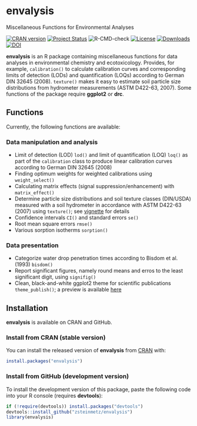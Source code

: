 # envalysis

Miscellaneous Functions for Environmental Analyses

[![CRAN version](https://www.r-pkg.org/badges/version/envalysis)](https://CRAN.R-project.org/package=envalysis) 
[![Project Status](https://www.repostatus.org/badges/latest/active.svg)](https://www.repostatus.org/#active)
![R-CMD-check](https://github.com/zsteinmetz/envalysis/workflows/R-CMD-check/badge.svg)
[![License](https://img.shields.io/badge/license-GPL--3-blue.svg)](https://www.gnu.org/licenses/gpl-3.0)
[![Downloads](https://cranlogs.r-pkg.org/badges/grand-total/envalysis)](https://CRAN.R-project.org/package=envalysis)
[![DOI](https://zenodo.org/badge/DOI/10.5281/zenodo.1240304.svg)](https://doi.org/10.5281/zenodo.1240304)

**envalysis** is an R package containing miscellaneous functions for data
analyses in environmental chemistry and ecotoxicology. Provides, for example,
`calibration()` to calculate calibration curves and corresponding limits of
detection (LODs) and quantification (LOQs) according to German DIN
32645 (2008). `texture()` makes it easy to estimate soil particle size
distributions from hydrometer measurements (ASTM D422-63, 2007).
Some functions of the package require **ggplot2** or **drc**.

## Functions
Currently, the following functions are available:

### Data manipulation and analysis

* Limit of detection (LOD) `lod()` and limit of quantification (LOQ) `loq()` as
part of the `calibration` class to produce linear calibration curves according
to German DIN 32645 (2008)
* Finding optimum weights for weighted calibrations using `weight_select()`
* Calculating matrix effects (signal suppression/enhancement) with `matrix_effect()`
* Determine particle size distributions and soil texture classes (DIN/USDA)
measured with a soil hydrometer in accordance with ASTM D422-63 (2007) using
`texture()`; see
[vignette](https://htmlpreview.github.io/?https://github.com/zsteinmetz/envalysis/blob/master/vignettes/texture.html)
for details
* Confidence intervals `CI()` and standard errors `se()`
* Root mean square errors `rmse()`
* Various sorption isotherms `sorption()`

### Data presentation

* Categorize water drop penetration times according to Bisdom et al. (1993)
`bisdom()`
* Report significant figures, namely round means and erros to the least
significant digit, using `signifig()`
* Clean, black-and-white ggplot2 theme for scientific publications
`theme_publish()`; a preview is available
[here](https://htmlpreview.github.io/?https://github.com/zsteinmetz/envalysis/blob/master/vignettes/theme_publish.html)

## Installation

**envalysis** is available on CRAN and GitHub.

### Install from CRAN (stable version)

You can install the released version of **envalysis** from
[CRAN](https://CRAN.R-project.org) with:

```r
install.packages("envalysis")
```

### Install from GitHub (development version)

To install the development version of this package, paste the following code
into your R console (requires **devtools**):

```r
if (!require(devtools)) install.packages("devtools")
devtools::install_github("zsteinmetz/envalysis")
library(envalysis)
```
